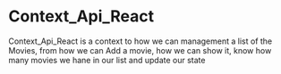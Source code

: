 # Context_Api_React
Context_Api_React is a context to how we can management a list of the Movies, from how we can Add a movie, how we can show it, know how many movies we hane in our list and update our state
